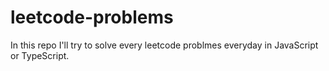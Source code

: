 # leetcode-problems
In this repo I'll try to solve every leetcode problmes everyday in JavaScript or TypeScript.
